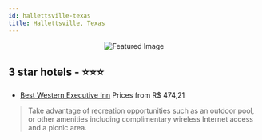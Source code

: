 ```yaml
---
id: hallettsville-texas
title: Hallettsville, Texas
---
```


<center><img src="https://i.travelapi.com/hotels/2000000/1200000/1199200/1199168/a3f0f68f_z.jpg" alt="Featured Image" /></center>


##  3 star hotels - ⭐️⭐️⭐️

-    [Best Western Executive Inn](https://us.hurb.com/hotels/hallettsville/best-western-executive-inn-JNP-JP987857?cmp=18055) Prices from R$ 474,21
   > Take advantage of recreation opportunities such as an outdoor pool, or other amenities including complimentary wireless Internet access and a picnic area.
